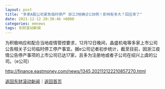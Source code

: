 ```yaml
---
layout: post
title: "多家A股公司紧急临时停产 浙江3地确诊138例！影响有多大？回应来了"
date: 2021-12-12 20:30:46 +0800
categories: emnews
tags: 东财滚动新闻
---
```


为积极响应和配合当地疫情管控要求，12月12日晚间，晶盛机电等多家上市公司公告相关子公司临时停工停产事宜。据e公司记者初步统计，截至目前，因浙江疫情公告停产事项的上市公司已达17家，且多为注册地或者子公司在绍兴上虞的公司。（e公司）

<http://finance.eastmoney.com/news/1345,202112122210857270.html>

[返回东财滚动新闻](//finews.withounder.com/emnews/)｜[返回首页](//finews.withounder.com/)